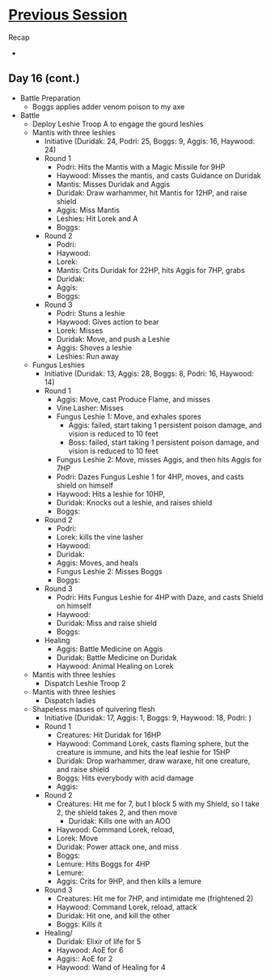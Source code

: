 # [Previous Session](2020-05-20.md)

Recap

-

## Day 16 (cont.)

- Battle Preparation
  - Boggs applies adder venom poison to my axe
- Battle
  - Deploy Leshie Troop A to engage the gourd leshies
  - Mantis with three leshies
    - Initiative (Duridak: 24, Podri: 25, Boggs: 9, Aggis: 16, Haywood: 24)
    - Round 1
      - Podri: Hits the Mantis with a Magic Missile for 9HP
      - Haywood: Misses the mantis, and casts Guidance on Duridak
      - Mantis: Misses Duridak and Aggis
      - Duridak: Draw warhammer, hit Mantis for 12HP, and raise shield
      - Aggis: Miss Mantis
      - Leshies: Hit Lorek and A
      - Boggs:
    - Round 2
      - Podri:
      - Haywood:
      - Lorek:
      - Mantis: Crits Duridak for 22HP, hits Aggis for 7HP, grabs
      - Duridak:
      - Aggis:
      - Boggs:
    - Round 3
      - Podri: Stuns a leshie
      - Haywood: Gives action to bear
      - Lorek: Misses
      - Duridak: Move, and push a Leshie
      - Aggis: Shoves a leshie
      - Leshies: Run away
  - Fungus Leshies
    - Initiative (Duridak: 13, Aggis: 28, Boggs: 8, Podri: 16, Haywood: 14)
    - Round 1
      - Aggis: Move, cast Produce Flame, and misses
      - Vine Lasher: Misses
      - Fungus Leshie 1: Move, and exhales spores
        - Aggis: failed, start taking 1 persistent poison damage, and vision is reduced to 10 feet
        - Boss: failed, start taking 1 persistent poison damage, and vision is reduced to 10 feet
      - Fungus Leshie 2: Move, misses Aggis, and then hits Aggis for 7HP
      - Podri: Dazes Fungus Leshie 1 for 4HP, moves, and casts shield on himself
      - Haywood: Hits a leshie for 10HP,
      - Duridak: Knocks out a leshie, and raises shield
      - Boggs:
    - Round 2
      - Podri:
      - Lorek: kills the vine lasher
      - Haywood:
      - Duridak:
      - Aggis: Moves, and heals
      - Fungus Leshie 2: Misses Boggs
      - Boggs:
    - Round 3
      - Podri: Hits Fungus Leshie for 4HP with Daze, and casts Shield on himself
      - Haywood:
      - Duridak: Miss and raise shield
      - Boggs:
    - Healing
      - Aggis: Battle Medicine on Aggis
      - Duridak: Battle Medicine on Duridak
      - Haywood: Animal Healing on Lorek
  - Mantis with three leshies
    - Dispatch Leshie Troop 2
  - Mantis with three leshies
    - Dispatch ladies
  - Shapeless masses of quivering flesh
    - Initiative (Duridak: 17, Aggis: 1, Boggs: 9, Haywood: 18, Podri: )
    - Round 1
      - Creatures: Hit Duridak for 16HP
      - Haywood: Command Lorek, casts flaming sphere, but the creature is immune, and hits the leaf leshie for 15HP
      - Duridak: Drop warhammer, draw waraxe, hit one creature, and raise shield
      - Boggs: Hits everybody with acid damage
      - Aggis:
    - Round 2
      - Creatures: Hit me for 7, but I block 5 with my Shield, so I take 2, the shield takes 2, and then move
        - Duridak: Kills one with an AOO
      - Haywood: Command Lorek, reload,
      - Lorek: Move
      - Duridak: Power attack one, and miss
      - Boggs:
      - Lemure: Hits Boggs for 4HP
      - Lemure:
      - Aggis: Crits for 9HP, and then kills a lemure
    - Round 3
      - Creatures: Hit me for 7HP, and intimidate me (frightened 2)
      - Haywood: Command Lorek, reload, attack
      - Duridak: Hit one, and kill the other
      - Boggs: Kills it
    - Healing/
      - Duridak: Elixir of life for 5
      - Haywood: AoE for 6
      - Aggis:: AoE for 2
      - Haywood: Wand of Healing for 4
